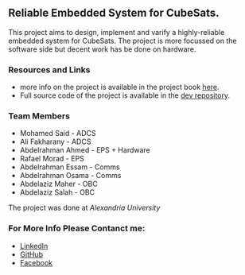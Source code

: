 ## Reliable Embedded System for CubeSats.

This project aims to design, implement and varify a highly-reliable embedded system for CubeSats. The project is more focussed on the software side but decent work has be done on hardware.

### Resources and Links
- more info on the project is available in the project book [here](https://github.com/Graduation-Team-alex22/Graduation-Book-and-presentation/tree/main/Book%20Chapters).
- Full source code of the project is available in the [dev repository](https://github.com/Graduation-Team-alex22/dev).

### Team Members
- Mohamed Said          - ADCS
- Ali Fakharany         - ADCS
- Abdelrahman Ahmed     - EPS + Hardware
- Rafael Morad          - EPS
- Abdelrahman Essam     - Comms
- Abdelrahman Osama     - Comms
- Abdelaziz Maher       - OBC
- Abdelaziz Salah       - OBC

The project was done at _Alexandria University_

### For More Info Please Contanct me:
- [LinkedIn](https://www.linkedin.com/in/alphaarslan/)
- [GitHub](https://github.com/AlphaArslan)
- [Facebook](https://www.facebook.com/alpha.arslan1/)